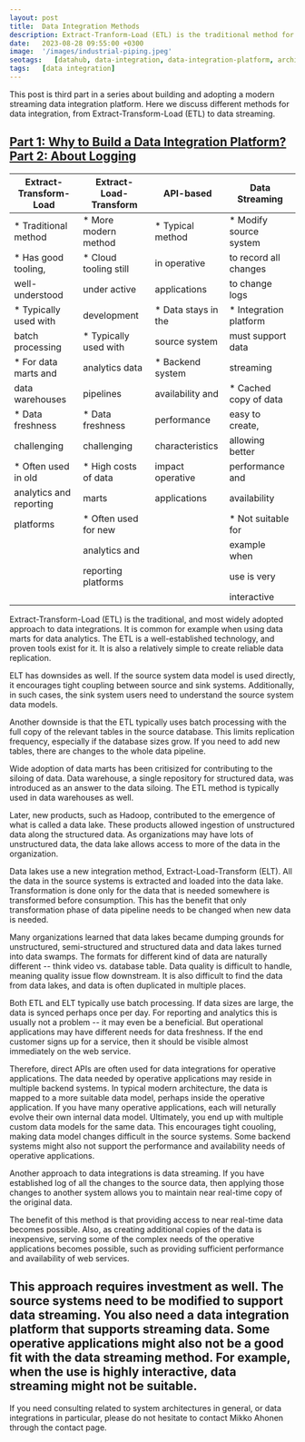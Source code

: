 ```yaml
---
layout: post
title:  Data Integration Methods
description: Extract-Tranform-Load (ETL) is the traditional method for data integrations. More modern methods are Extract-Load-Transform (ELT). Sometimes APIs may also be used for data integrations. Data streaming has some benefits over all the alternatives.
date:   2023-08-28 09:55:00 +0300
image:  '/images/industrial-piping.jpeg'
seotags:   [datahub, data-integration, data-integration-platform, architecture, integration, etl, elt, api, data-streaming]
tags:   [data integration]
---
```

This post is third part in a series about building and adopting a modern streaming 
data integration platform. Here we discuss different methods for data integration, 
from Extract-Transform-Load (ETL) to data streaming.

[Part 1: Why to Build a Data Integration Platform?](https://jauzo.com/2023/08/11/why-dip/)
[Part 2: About Logging](https://jauzo.com/2023/08/25/logging/)
---


| Extract-Transform-Load | Extract-Load-Transform | API-based          | Data Streaming         |
| ---------------------- | ---------------------- | ------------------ | ---------------------- |
| * Traditional method   | * More modern method   | * Typical method   | * Modify source system |
| * Has good tooling,    | * Cloud tooling still  |   in operative     |   to record all changes|
| well-understood        |   under active         |   applications     |   to change logs       |
| * Typically used with  |   development          | * Data stays in the| * Integration platform |
| batch processing       | * Typically used with  |   source system    |   must support data    |
| * For data marts and   |   analytics data       | * Backend system   |   streaming            |
| data warehouses        |   pipelines            |   availability and | * Cached copy of data  |
| * Data freshness       | * Data freshness       |   performance      |   easy to create,      |
| challenging            |   challenging          |   characteristics  |   allowing better      |
| * Often used in old    | * High costs of data   |   impact operative |   performance and      |
| analytics and reporting|   marts                |   applications     |   availability         |
| platforms              | * Often used for new   |                    | * Not suitable for     |
|                        |   analytics and        |                    |   example when         |
|                        |   reporting platforms  |                    |   use is very          |
|                        |                        |                    |   interactive          |

Extract-Transform-Load (ETL) is the traditional, and most widely adopted
approach to data integrations. It is common for example when using data marts 
for data analytics.  The ETL is a well-established technology, and proven tools exist for it. It 
is also a relatively simple to create reliable data replication. 

ELT has downsides as well. If the source system data model is used directly, it encourages tight 
coupling between source and sink systems. Additionally, in such cases, the sink system
users need to understand the source system data models.

Another downside is that the ETL typically uses batch processing with the
full copy of the relevant tables in the source database. This limits replication frequency, 
especially if the database sizes grow. If you need to add new tables, there are
changes to the whole data pipeline.

Wide adoption of data marts has been critisized for contributing to the siloing of data.
Data warehouse, a single repository for structured data, was introduced as an
answer to the data siloing. The ETL method is typically used in data warehouses as well. 

Later, new products, such as Hadoop, contributed to the emergence of what is 
called a data lake. These products allowed ingestion of unstructured data along the
structured data. As organizations may have lots of unstructured data, 
the data lake allows access to more of the data in the organization.

Data lakes use a new integration method, Extract-Load-Transform (ELT).
All the data in the source systems is extracted and loaded into the data lake. 
Transformation is done only for the data that is needed somewhere is transformed before 
consumption. This has the benefit that only transformation phase of data pipeline
needs to be changed when new data is needed.

Many organizations learned that data lakes became dumping grounds for unstructured, semi-structured 
and structured data and data lakes turned into data swamps. The formats for different kind of data are naturally 
different -- think video vs. database table. Data quality is difficult to handle, meaning
quality issue flow downstream. It is also difficult to find the data from data lakes,
and data is often duplicated in multiple places.

Both ETL and ELT typically use batch processing. If data sizes are large, 
the data is synced perhaps once per day. For reporting and analytics this
is usually not a problem -- it may even be a beneficial. But operational
applications may have different needs for data freshness. If the end customer signs
up for a service, then it should be visible almost immediately on the web 
service.

Therefore, direct APIs are often used for data integrations for operative
applications. The data needed by operative applications may reside in multiple 
backend systems. In typical modern architecture, the data is mapped to a 
more suitable data model, perhaps inside the operative application.
If you have many operative applications, each will neturally evolve their own internal
data model. Ultimately, you end up with multiple custom data models for the same data. This
encourages tight couoling, making data model changes difficult in the source systems.
Some backend systems might also not support the performance and availability 
needs of operative applications.

Another approach to data integrations is data streaming. If you have established
log of all the changes to the source data, then applying those changes to another system
allows you to maintain near real-time copy of the original data.

The benefit of this method is that providing access to near real-time data becomes possible. Also, 
as creating additional copies of the data is inexpensive, serving some of the complex
needs of the operative applications becomes possible, such as providing sufficient performance 
and availability of web services.

This approach requires investment as well. The source systems need to be modified to
support data streaming. You also need a data integration platform that supports streaming data. 
Some operative applications might also not be a good fit with the data streaming method. For example,
when the use is highly interactive, data streaming might not be suitable. 
---
If you need consulting related to system architectures in general, or data integrations in
particular, please do not hesitate to contact Mikko Ahonen through the contact page.
